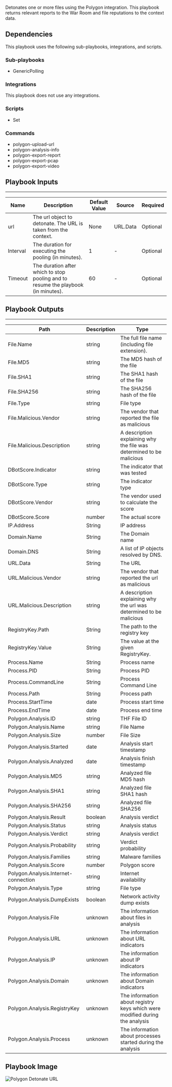Detonates one or more files using the Polygon integration. This playbook
returns relevant reports to the War Room and file reputations to the context data.

## Dependencies
This playbook uses the following sub-playbooks, integrations, and scripts.

### Sub-playbooks
* GenericPolling

### Integrations
This playbook does not use any integrations.

### Scripts
* Set

### Commands
* polygon-upload-url
* polygon-analysis-info
* polygon-export-report
* polygon-export-pcap
* polygon-export-video

## Playbook Inputs
---

| **Name** | **Description** | **Default Value** | **Source** | **Required** |
| --- | --- | --- | --- | --- |
| url | The url object to detonate. The URL is taken from the context. | None | URL.Data | Optional |
| Interval | The duration for executing the pooling (in minutes). | 1 | - | Optional |
| Timeout | The duration after which to stop pooling and to resume the playbook (in minutes). | 60 | - | Optional |

## Playbook Outputs
---

| **Path** | **Description** | **Type** |
| --- | --- | --- |
| File.Name | string | The full file name \(including file extension\). | 
| File.MD5 | string | The MD5 hash of the file | 
| File.SHA1 | string | The SHA1 hash of the file | 
| File.SHA256 | string | The SHA256 hash of the file | 
| File.Type | string | File type | 
| File.Malicious.Vendor | string | The vendor that reported the file as malicious | 
| File.Malicious.Description | string | A description explaining why the file was determined to be malicious | 
| DBotScore.Indicator | string | The indicator that was tested | 
| DBotScore.Type | string | The indicator type | 
| DBotScore.Vendor | string | The vendor used to calculate the score | 
| DBotScore.Score | number | The actual score | 
| IP.Address | String | IP address | 
| Domain.Name | String | The Domain name | 
| Domain.DNS | String | A list of IP objects resolved by DNS. | 
| URL.Data | String | The URL | 
| URL.Malicious.Vendor | string | The vendor that reported the url as malicious | 
| URL.Malicious.Description | string | A description explaining why the url was determined to be malicious | 
| RegistryKey.Path | String | The path to the registry key | 
| RegistryKey.Value | String | The value at the given RegistryKey. | 
| Process.Name | String | Process name | 
| Process.PID | String | Process PID | 
| Process.CommandLine | String | Process Command Line | 
| Process.Path | String | Process path | 
| Process.StartTime | date | Process start time | 
| Process.EndTime | date | Process end time | 
| Polygon.Analysis.ID | string | THF File ID | 
| Polygon.Analysis.Name | string | File Name | 
| Polygon.Analysis.Size | number | File Size | 
| Polygon.Analysis.Started | date | Analysis start timestamp | 
| Polygon.Analysis.Analyzed | date | Analysis finish timestamp | 
| Polygon.Analysis.MD5 | string | Analyzed file MD5 hash | 
| Polygon.Analysis.SHA1 | string | Analyzed file SHA1 hash | 
| Polygon.Analysis.SHA256 | string | Analyzed file SHA256 | 
| Polygon.Analysis.Result | boolean | Analysis verdict | 
| Polygon.Analysis.Status | string | Analysis status | 
| Polygon.Analysis.Verdict | string | Analysis verdict | 
| Polygon.Analysis.Probability | string | Verdict probability | 
| Polygon.Analysis.Families | string | Malware families | 
| Polygon.Analysis.Score | number | Polygon score | 
| Polygon.Analysis.Internet-connection | string | Internet availability | 
| Polygon.Analysis.Type | string | File type | 
| Polygon.Analysis.DumpExists | boolean | Network activity dump exists | 
| Polygon.Analysis.File | unknown | The information about files in analysis | 
| Polygon.Analysis.URL | unknown | The information about URL indicators | 
| Polygon.Analysis.IP | unknown | The information about IP indicators | 
| Polygon.Analysis.Domain | unknown | The information about Domain indicators | 
| Polygon.Analysis.RegistryKey | unknown | The information about registry keys which were modified during the analysis | 
| Polygon.Analysis.Process | unknown | The information about processes started during the analysis | 

## Playbook Image
![Polygon Detonate URL](https://github.com/cvescan/cvescan/raw/c81536f5842604b7e7f0be024721bdf07447992a/docs/images/playbooks/Detonate_URL_-_Group-IB_TDS_Polygon.png)
